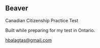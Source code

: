 ## Beaver

Canadian Citizenship Practice Test

Built while preparing for my test in Ontario.

hbalagtas@gmail.com
